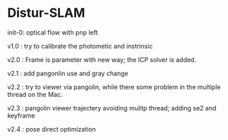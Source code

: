 # Distur-SLAM

init-0: optical flow with pnp left

v1.0 : try to calibrate the photometic and instrinsic

v2.0 : Frame is parameter with new way; the ICP solver is added.

v2.1 : add pangonlin use and gray change

v2.2 : try to viewer via pangolin, while there some problem in the multiple thread on the Mac.

v2.3 : pangolin viewer trajectery avoiding mulitp thread; adding se2 and keyframe

v2.4 : pose direct optimization